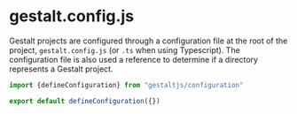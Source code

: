 # gestalt.config.js

Gestalt projects are configured through a configuration file at the root of the project, `gestalt.config.js` (or `.ts` when using Typescript). The configuration file is also used a reference to determine if a directory represents a Gestalt project.

```typescript
import {defineConfiguration} from "gestaltjs/configuration"

export default defineConfiguration({})
```

